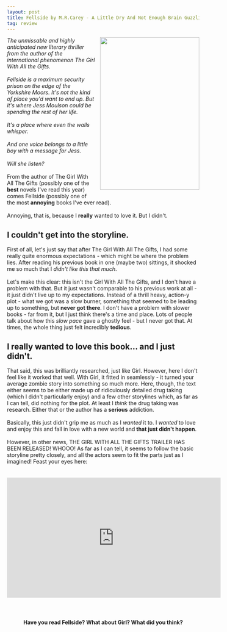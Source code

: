 ```yaml
---
layout: post
title: Fellside by M.R.Carey - A Little Dry And Not Enough Brain Guzzling Monsters
tag: review
---
```

<a href="https://3.bp.blogspot.com/-WsJD_ceVGoo/V4EdRz0zWKI/AAAAAAAABEo/OxYqn9T7I4gpZquGi5hRs2MzhGe55ZtsQCLcB/s1600/fellside.jpg" imageanchor="1" style="clear: right; float: right; margin-bottom: 1em; margin-left: 1em;"><img border="0" height="400" src="https://3.bp.blogspot.com/-WsJD_ceVGoo/V4EdRz0zWKI/AAAAAAAABEo/OxYqn9T7I4gpZquGi5hRs2MzhGe55ZtsQCLcB/s400/fellside.jpg" width="260" /></a>
<span id="freeText6761150205668678191"><i>The unmissable and highly anticipated new literary thriller from the author of the international phenomenon The Girl With All the Gifts.<br /><br /> Fellside is a maximum security prison on the edge of the Yorkshire Moors. It's not the kind of place you'd want to end up. But it's where Jess Moulson could be spending the rest of her life.<br /><br /> It's a place where even the walls whisper.<br /><br /> And one voice belongs to a little boy with a message for Jess.<br /><br />Will she listen?</i></span><br />
<br />
From the author of The Girl With All The Gifts (possibly one of the <b>best</b> novels I've read this year) comes Fellside (possibly one of the most <b>annoying</b> books I've ever read). <br />
<a href="https://3.bp.blogspot.com/-WsJD_ceVGoo/V4EdRz0zWKI/AAAAAAAABEo/OxYqn9T7I4gpZquGi5hRs2MzhGe55ZtsQCLcB/s1600/fellside.jpg" imageanchor="1" style="clear: right; float: right; margin-bottom: 1em; margin-left: 1em;"></a><b></b><i></i><u></u><sub></sub><sup></sup><strike></strike><br />
Annoying, that is, because I&nbsp;<b>really</b>&nbsp;wanted to love it. But I didn't.<br />
<h2>I couldn't get into the storyline.</h2>
First of all, let's just say that after The Girl With All The Gifts, I had some really quite enormous expectations - which might be where the problem lies. After reading his previous book in one (maybe two) sittings, it shocked me so much that I <i>didn't like this that much</i>.<br />
<br />
Let's make this clear: this isn't the Girl With All The Gifts, and I don't have a problem with that. But it just wasn't comparable to his previous work at all - it just didn't live up to my expectations.&nbsp;Instead of a thrill heavy, action-y plot - what we got was a slow burner, something that seemed to be leading up to something, but <b>never got there</b>. I don't have a problem with slower books - far from it, but I just think there's a time and place. Lots of people talk about how this <i>slow pace </i>gave a ghostly feel - but I never got that. At times, the whole thing just felt incredibly <b>tedious</b>.<br />
<h2>I really wanted to love this book... and I just didn't.</h2>
That said,&nbsp;this&nbsp;was brilliantly researched, just like Girl. However, here I don't feel like it worked that well. With Girl, it fitted in seamlessly - it turned your average zombie story into something so much more. Here, though, the text either seems to be either made up of ridiculously detailed drug taking (which I didn't particularly enjoy) and a few other storylines which, as far as I can tell, did nothing for the plot. At least I <i>think</i> the drug taking was research. Either that or the author has a <b>serious</b> addiction. <br />
<br />
Basically, this just didn't grip me as much as I <i>wanted </i>it to. I <i>wanted </i>to love and enjoy this and fall in love with a new world and<b> that just didn't happen</b>.<br />
<br />
However, in other news, THE GIRL WITH ALL THE GIFTS TRAILER HAS BEEN RELEASED! WHOOO! As far as I can tell, it seems to follow the basic storyline pretty closely, and all the actors seem to fit the parts just as I imagined! Feast your eyes here:<br />
<br />
<br />
<center>
<iframe allowfullscreen="" frameborder="0" height="315" src="https://www.youtube.com/embed/HjGkB_oWTe0" width="560"></iframe></center>
<h4 style="text-align: center;">
<br />
</h4>
<h4 style="text-align: center;">
Have you read Fellside? What about Girl?&nbsp;What did you think?</h4>
